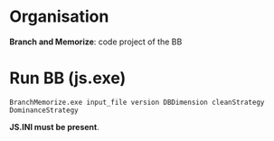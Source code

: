 # Organisation

**Branch and Memorize**: code project of the BB


# Run BB (js.exe)

```BranchMemorize.exe input_file version DBDimension cleanStrategy DominanceStrategy```

**JS.INI must be present**.

